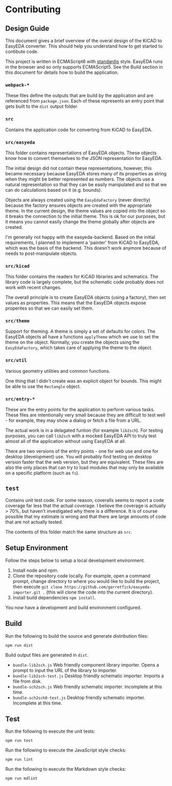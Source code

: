 # Contributing

## Design Guide

This document gives a brief overview of the overal design of the KiCAD to EasyEDA converter. This should help you
understand how to get started to contibute code.

This project is written in ECMAScript6 with [standardjs](http://standardjs.com/) style. EasyEDA runs in the browser
and so only supports ECMAScript5. See the Build section in this document for details how to build the application.

### `webpack-*`

These files define the outputs that are build by the application and are referenced from `package.json`. Each of these
represents an entry point that gets built to the `dist` output folder.

### `src`

Contains the application code for converting from KiCAD to EasyEDA.

### `src/easyeda`

This folder contains representations of EasyEDA objects. These objects know how to convert themselves to the JSON
representation for EasyEDA.

The initial design did not contain these representations, however, this became necessary because EasyEDA stores many
of its properties as string when they might be better represented as numbers. The objects use a natural representation
so that they can be easily manipulated and so that we can do calculations based on it (e.g. bounds).

Objects are always created using the `EasyEdaFactory` (never directly) because the factory ensures objects are created
with the appropriate theme. In the current design, the theme values are copied into the object so it breaks the connection
to the initial theme. This is ok for our purposes, but it means you cannot easily change the theme globally after objects
are created.

I'm generally not happy with the easyeda-backend. Based on the initial requirements, I planned to implement a 'painter' from
KiCAD to EasyEDA, which was the basis of the backend. This doesn't work anymore because of needs to post-manipulate objects.

### `src/kicad`

This folder contains the readers for KiCAD libraries and schematics. The library code is largely complete, but the schematic
code probably does not work with recent changes.

The overall principle is to create EasyEDA objects (using a factory), then set values as properties. This means that the
EasyEDA objects expose properites so that we can easily set them.

### `src/theme`

Support for theming. A theme is simply a set of defaults for colors. The EasyEDA objects all have a functions `applyTheme`
which we use to set the theme on the object. Normally, you create the objects using the `EasyEdaFactory`, which takes care
of applying the theme to the object.

### `src/util`

Various geometry utilities and common functions.

One thing that I didn't create was an explicit object for bounds. This might be able to use the `Rectangle` object.

### `src/entry-*`

These are the entry points for the application to perform various tasks. These files are intentionally very small because
they are difficult to test well - for example, they may show a dialog or fetch a file from a URL.

The actual work is in a delagated funtion (for example `lib2sch`). For testing purposes, you can call `lib2sch` with a
mocked EasyEDA API to truly test almost all of the application without using EasyEDA at all.

There are two versions of the entry points - one for web use and one for desktop (development) use. You will probably find
testing on desktop version faster that the web version, but they are equivalent. These files are also the only places that
can try to load modules that may only be available on a specific platform (such as `fs`).

## `test`

Contains unit test code. For some reason, coveralls seems to report a code coverage far less that the actual coverage. I
believe the coverage is actually > 70%, but haven't investigated why there is a difference. It is of course possible that
my estimate is wrong and that there are large amounts of code that are not actually tested.

The contents of this folder match the same structure as `src`.

## Setup Environment

Follow the steps below to setup a local development environment.

1. Install node and npm.
2. Clone the repository code locally. For example, open a command prompt, change directory to where you would
    like to build the project, then execute `git clone https://github.com/garretfick/easyeda-importer.git .` (this will
    clone the code into the current directory).
3. Install build dependencies `npm install`.

You now have a development and build environment configured.

## Build

Run the following to build the source and generate distribution files:

`npm run dist`

Build output files are generated in `dist`.

* `bundle-lib2sch.js` Web friendly component library importer. Opens a prompt to input the URL of the library to importer.
* `bundle-lib2sch-test.js` Desktop friendly schematic importer. Imports a file from disk.
* `bundle-sch2sch.js` Web friendly schematic importer. Incomplete at this time.
* `bundle-sch2sch0-test.js` Desktop friendly schematic importer. Incomplete at this time.

## Test

Run the following to execute the unit tests:

`npm run test`

Run the following to execute the JavaScript style checks:

`npm run lint`

Run the following to execute the Markdown style checks:

`npm run mdlint`